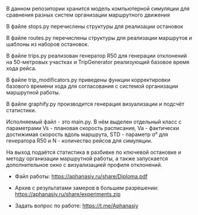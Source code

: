 В данном репозитории хранится модель компьютерной симуляции для сравнения разных систем организации маршрутного движения



В файле stops.py перечислены структуры для реализации остановок

В файле routes.py перечислены структуры для реализации маршрутов и шаблоны из наборов остановок.

В файле trips.py реализован генератор R50 для генерации отклонений на 50-метровых участках и TripGenerator реализующий базовое время хода рейса.

В файле trip_modificators.py приведены функции корректировки базового времени хода для согласования с системой организации маршрутной работы.

В файле graphify.py производится генерация визуализации и подсчёт статистики.

Исполняемый файл - это main.py. В нём выделен отдельный класс с параметрами Vs - плановая скорость расписания, Va - фактически достижимая скорость вдоль маршрута, STD - параметр σ² для генератора R50 и N - количество рейсов для симуляции.

На выход подаётся статистика в разбивке по ключевой остановке и методу организации маршрутной работы, а также запускается дополнительное окно с визуализацией профиля отклонений.

- Файл работы: https://aphanasiy.ru/share/Diploma.pdf

- Архив с результатами замеров в большем разрешении: https://aphanasiy.ru/share/experiments.zip

- Задать вопрос по работе: https://t.me/Aphanasiy
